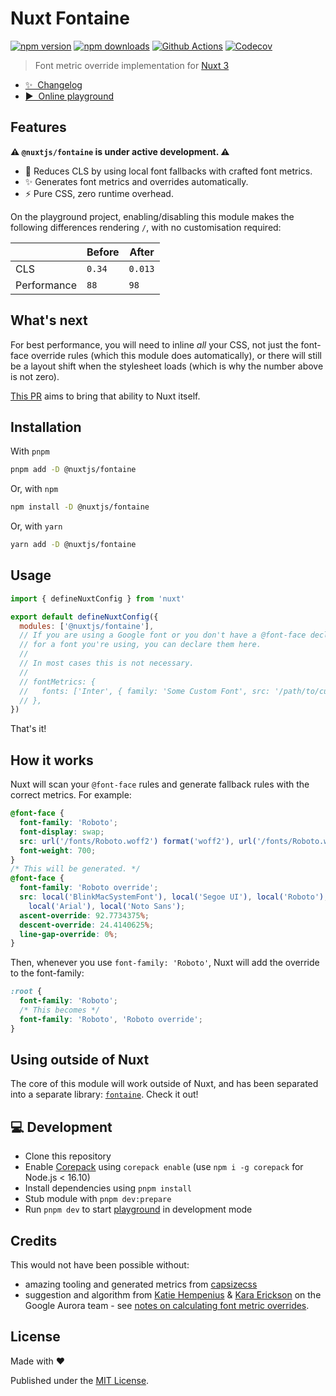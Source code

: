 # Nuxt Fontaine

[![npm version][npm-version-src]][npm-version-href]
[![npm downloads][npm-downloads-src]][npm-downloads-href]
[![Github Actions][github-actions-src]][github-actions-href]
[![Codecov][codecov-src]][codecov-href]

> Font metric override implementation for [Nuxt 3](https://v3.nuxtjs.org)

- [✨ &nbsp;Changelog](https://github.com/nuxt-modules/fontaine/blob/main/CHANGELOG.md)
- [▶️ &nbsp;Online playground](https://stackblitz.com/github/nuxt-modules/fontaine/tree/main/playground)

## Features

**⚠️ `@nuxtjs/fontaine` is under active development. ⚠️**

- 💪 Reduces CLS by using local font fallbacks with crafted font metrics.
- ✨ Generates font metrics and overrides automatically.
- ⚡️ Pure CSS, zero runtime overhead.

On the playground project, enabling/disabling this module makes the following differences rendering `/`, with no customisation required:

|             | Before | After   |
| ----------- | ------ | ------- |
| CLS         | `0.34` | `0.013` |
| Performance | `88`   | `98`    |

## What's next

For best performance, you will need to inline _all_ your CSS, not just the font-face override rules (which this module does automatically), or there will still be a layout shift when the stylesheet loads (which is why the number above is not zero).

[This PR](https://github.com/nuxt/framework/pull/7160) aims to bring that ability to Nuxt itself.

## Installation

With `pnpm`

```bash
pnpm add -D @nuxtjs/fontaine
```

Or, with `npm`

```bash
npm install -D @nuxtjs/fontaine
```

Or, with `yarn`

```bash
yarn add -D @nuxtjs/fontaine
```

## Usage

```js
import { defineNuxtConfig } from 'nuxt'

export default defineNuxtConfig({
  modules: ['@nuxtjs/fontaine'],
  // If you are using a Google font or you don't have a @font-face declaration
  // for a font you're using, you can declare them here.
  //
  // In most cases this is not necessary.
  //
  // fontMetrics: {
  //   fonts: ['Inter', { family: 'Some Custom Font', src: '/path/to/custom/font.woff2' }],
  // },
})
```

That's it!

## How it works

Nuxt will scan your `@font-face` rules and generate fallback rules with the correct metrics. For example:

```css
@font-face {
  font-family: 'Roboto';
  font-display: swap;
  src: url('/fonts/Roboto.woff2') format('woff2'), url('/fonts/Roboto.woff') format('woff');
  font-weight: 700;
}
/* This will be generated. */
@font-face {
  font-family: 'Roboto override';
  src: local('BlinkMacSystemFont'), local('Segoe UI'), local('Roboto'), local('Helvetica Neue'),
    local('Arial'), local('Noto Sans');
  ascent-override: 92.7734375%;
  descent-override: 24.4140625%;
  line-gap-override: 0%;
}
```

Then, whenever you use `font-family: 'Roboto'`, Nuxt will add the override to the font-family:

```css
:root {
  font-family: 'Roboto';
  /* This becomes */
  font-family: 'Roboto', 'Roboto override';
}
```

## Using outside of Nuxt

The core of this module will work outside of Nuxt, and has been separated into a separate library: [`fontaine`](https://github.com/unjs/fontaine). Check it out!

## 💻 Development

- Clone this repository
- Enable [Corepack](https://github.com/nodejs/corepack) using `corepack enable` (use `npm i -g corepack` for Node.js < 16.10)
- Install dependencies using `pnpm install`
- Stub module with `pnpm dev:prepare`
- Run `pnpm dev` to start [playground](./playground) in development mode

## Credits

This would not have been possible without:

- amazing tooling and generated metrics from [capsizecss](https://seek-oss.github.io/capsize)
- suggestion and algorithm from [Katie Hempenius](https://katiehempenius.com/) & [Kara Erickson](https://github.com/kara) on the Google Aurora team - see [notes on calculating font metric overrides](https://docs.google.com/document/d/e/2PACX-1vRsazeNirATC7lIj2aErSHpK26hZ6dA9GsQ069GEbq5fyzXEhXbvByoftSfhG82aJXmrQ_sJCPBqcx_/pub).

## License

Made with ❤️

Published under the [MIT License](./LICENCE).

<!-- Badges -->

[npm-version-src]: https://img.shields.io/npm/v/@nuxtjs/fontaine?style=flat-square
[npm-version-href]: https://npmjs.com/package/@nuxtjs/fontaine
[npm-downloads-src]: https://img.shields.io/npm/dm/@nuxtjs/fontaine?style=flat-square
[npm-downloads-href]: https://npmjs.com/package/@nuxtjs/fontaine
[github-actions-src]: https://img.shields.io/github/workflow/status/nuxt-modules/fontaine/ci/main?style=flat-square
[github-actions-href]: https://github.com/nuxt-modules/fontaine/actions?query=workflow%3Aci
[codecov-src]: https://img.shields.io/codecov/c/gh/nuxt-modules/fontaine/main?style=flat-square
[codecov-href]: https://codecov.io/gh/nuxt-modules/fontaine
